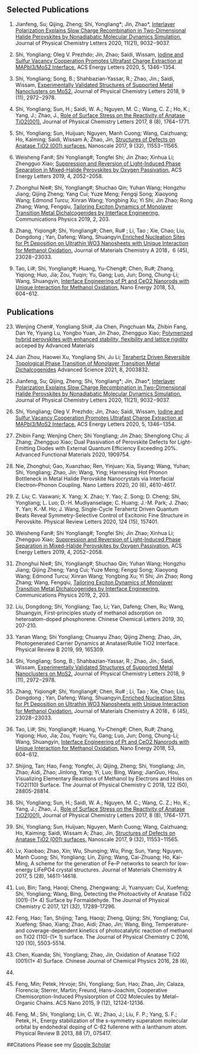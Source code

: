 ## Selected Publications

1. Jianfeng, Su; Qijing, Zheng; Shi, Yongliang*; Jin, Zhao*, [Interlayer
Polarization Explains Slow Charge Recombination in Two-Dimensional Halide
Perovskites by Nonadiabatic Molecular Dynamics
Simulation.](https://pubs.acs.org/doi/10.1021/acs.jpclett.0c02838)  Journal of
Physical Chemistry Letters 2020, 11(21), 9032−9037.  

2. Shi, Yongliang; Oleg V. Prezhdo; Jin, Zhao; Saidi, Wissam, [Iodine and
Sulfur Vacancy Cooperation Promotes Ultrafast Charge Extraction at MAPbI3/MoS2
Interface.](https://pubs.acs.org/doi/10.1021/acsenergylett.0c00485) ACS Energy Letters 2020, 5, 1346−1354. 

3. Shi, Yongliang; Song, B.; Shahbazian-Yassar, R.; Zhao, Jin.; Saidi, Wissam,
[Experimentally Validated Structures of Supported Metal Nanoclusters on
MoS2.](https://pubs.acs.org/doi/10.1021/acs.jpclett.8b01233)
Journal of Physical Chemistry Letters 2018, 9 (11), 2972−2978. 

4. Shi, Yongliang; Sun, H.; Saidi, W. A.; Nguyen, M. C.; Wang, C. Z.; Ho,
K.; Yang, J.; Zhao, J., [Role of Surface Stress on the Reactivity of Anatase
TiO2(001).](https://pubs.acs.org/doi/10.1021/acs.jpclett.7b00181) Journal of Physical Chemistry Letters 2017, 8 (8), 1764−1771.

5. Shi, Yongliang; Sun, Huijuan; Nguyen, Manh Cuong; Wang, Caizhuang; Ho,
Kaiming; Saidi, Wissam A; Zhao, Jin, [Structures of Defects on Anatase TiO2 (001)
surfaces.](https://pubs.rsc.org/en/content/articlelanding/2017/nr/c7nr02458d#!divAbstract) Nanoscale 2017, 9 (32), 11553−11565.

6. Weisheng Fan#; Shi Yongliang#; Tongfei Shi; Jin Zhao; Xinhua Li; Zhengguo
Xiao; [Suppression and Reversion of Light-Induced Phase Separation in
Mixed-Halide Perovskites by Oxygen
Passivation.](https://pubs.acs.org/doi/10.1021/acsenergylett.9b01383) ACS Energy Letters 2019, 4,
2052−2058. 

7. Zhonghui Nie#; Shi, Yongliang#; Shuchao Qin; Yuhan Wang; Hongzhu Jiang;
Qijing Zheng; Yang Cui; Yuze Meng; Fengqi Song; Xiaoyong Wang; Edmond Turcu;
Xinran Wang; Yongbing Xu; Yi Shi; Jin Zhao; Rong Zhang; Wang, Fengqiu, [Tailoring
Exciton Dynamics of Monolayer Transition Metal Dichalcogenides by Interface
Engineering.](https://www.nature.com/articles/s42005-019-0202-0) Communications Physics 2019, 2, 203.

8. Zhang, Yiqiong#; Shi, Yongliang#; Chen, Ru# ; Li, Tao ; Xie, Chao; Liu,
Dongdong ; Yan, Dafeng; Wang, Shuangyin,[Enriched Nucleation Sites for Pt
Deposition on Ultrathin WO3 Nanosheets with Unique Interaction for Methanol
Oxidation.](https://pubs.rsc.org/en/content/articlelanding/2018/ta/c8ta08636b#!divAbstract) Journal of Materials Chemistry A 2018，6 (45), 23028−23033. 

9. Tao, Li#; Shi, Yongliang#; Huang, Yu-Cheng#; Chen, Ru#; Zhang, Yiqiong;
Huo, Jia; Zou, Yuqin; Yu, Gang; Luo, Jun; Dong, Chung-Li; Wang, Shuangyin,
[Interface Engineering of Pt and CeO2 Nanorods with Unique Interaction for
Methanol Oxidation.](https://www.sciencedirect.com/science/article/pii/S2211285518306578) Nano Energy 2018, 53, 604−612. 

## Publications
23. Wenjing Chen#, Yongliang Shi#, Jia Chen, Pingchuan Ma, Zhibin Fang, Dan Ye, Yiyang
Lu, Yongbo Yuan, Jin Zhao, Zhengguo Xiao; [Polymerized hybrid perovskites with
enhanced stability, flexibility and lattice
rigidity](https://www.researchsquare.com/article/rs-129636/latest.pdf) acceped
by Advanced Materials

22. Jian Zhou, Haowei Xu, Yongliang Shi, Ju Li; [Terahertz Driven Reversible
Topological Phase Transition of Monolayer Transition Metal
Dichalcogenides](https://onlinelibrary.wiley.com/doi/abs/10.1002/advs.202003832)
Advanced Science 2021, 8, 2003832.

21. Jianfeng, Su; Qijing, Zheng; Shi, Yongliang*; Jin, Zhao*, [Interlayer
Polarization Explains Slow Charge Recombination in Two-Dimensional Halide
Perovskites by Nonadiabatic Molecular Dynamics
Simulation.](https://pubs.acs.org/doi/10.1021/acs.jpclett.0c02838)  Journal of
Physical Chemistry Letters 2020, 11(21), 9032−9037.  

20. Shi, Yongliang; Oleg V. Prezhdo; Jin, Zhao; Saidi, Wissam, [Iodine and
Sulfur Vacancy Cooperation Promotes Ultrafast Charge Extraction at MAPbI3/MoS2
Interface.](https://pubs.acs.org/doi/10.1021/acsenergylett.0c00485) ACS Energy Letters 2020, 5, 1346−1354. 

19. Zhibin Fang; Wenjing Chen; Shi Yongliang; Jin Zhao; Shenglong Chu; Ji
Zhang; Zhengguo Xiao; Dual Passivation of Perovskite Defects for Light-Emitting
Diodes with External Quantum Efficiency Exceeding 20%. Advanced Functional
Materials 2020, 1909754.

18. Nie, Zhonghui; Gao, Xuanzhao; Ren, Yinjuan; Xia, Siyang; Wang, Yuhan;
Shi, Yongliang; Zhao, Jin; Wang, Ying; Harnessing Hot Phonon Bottleneck in Metal
Halide Perovskite Nanocrystals via Interfacial Electron–Phonon Coupling. Nano
Letters 2020, 20 (6), 4610-4617.

17. Z. Liu; C. Vaswani; X. Yang; X. Zhao; Y. Yao; Z. Song; D. Cheng; Shi,
Yongliang; L. Luo; D.-H. Mudiyanselage; C. Huang; J.-M. Park; J. Zhao; Y. Yan;
K.-M. Ho; J. Wang, Single-Cycle Terahertz Driven Quantum Beats Reveal
Symmetry-Selective Control of Excitonic Fine Structure in Perovskite. Physical
Review Letters 2020, 124 (15), 157401.

16. Weisheng Fan#; Shi Yongliang#; Tongfei Shi; Jin Zhao; Xinhua Li; Zhengguo
Xiao; [Suppression and Reversion of Light-Induced Phase Separation in
Mixed-Halide Perovskites by Oxygen
Passivation.](https://pubs.acs.org/doi/10.1021/acsenergylett.9b01383) ACS Energy Letters 2019, 4,
2052−2058. 

15. Zhonghui Nie#; Shi, Yongliang#; Shuchao Qin; Yuhan Wang; Hongzhu Jiang;
Qijing Zheng; Yang Cui; Yuze Meng; Fengqi Song; Xiaoyong Wang; Edmond Turcu;
Xinran Wang; Yongbing Xu; Yi Shi; Jin Zhao; Rong Zhang; Wang, Fengqiu, [Tailoring
Exciton Dynamics of Monolayer Transition Metal Dichalcogenides by Interface
Engineering.](https://www.nature.com/articles/s42005-019-0202-0) Communications Physics 2019, 2, 203.

14. Liu, Dongdong; Shi, Yongliang; Tao, Li; Yan, Dafeng; Chen, Ru; Wang,
Shuangyin, First-principles study of methanol adsorption on heteroatom-doped
phosphorene. Chinese Chemical Letters 2019, 30, 207-210.

13. Yanan Wang; Shi Yongliang; Chuanyu Zhao; Qijing Zheng; Zhao, Jin,
Photogenerated Carrier Dynamics at Anatase/Rutile TiO2 Interface. Physical
Review B 2019, 99, 165309.

12. Shi, Yongliang; Song, B.; Shahbazian-Yassar, R.; Zhao, Jin.; Saidi, Wissam,
[Experimentally Validated Structures of Supported Metal Nanoclusters on
MoS2.](https://pubs.acs.org/doi/10.1021/acs.jpclett.8b01233)
Journal of Physical Chemistry Letters 2018, 9 (11), 2972−2978. 

11. Zhang, Yiqiong#; Shi, Yongliang#; Chen, Ru# ; Li, Tao ; Xie, Chao; Liu,
Dongdong ; Yan, Dafeng; Wang, Shuangyin,[Enriched Nucleation Sites for Pt
Deposition on Ultrathin WO3 Nanosheets with Unique Interaction for Methanol
Oxidation.](https://pubs.rsc.org/en/content/articlelanding/2018/ta/c8ta08636b#!divAbstract) Journal of Materials Chemistry A 2018，6 (45), 23028−23033. 

10. Tao, Li#; Shi, Yongliang#; Huang, Yu-Cheng#; Chen, Ru#; Zhang, Yiqiong;
Huo, Jia; Zou, Yuqin; Yu, Gang; Luo, Jun; Dong, Chung-Li; Wang, Shuangyin,
[Interface Engineering of Pt and CeO2 Nanorods with Unique Interaction for
Methanol Oxidation.](https://www.sciencedirect.com/science/article/pii/S2211285518306578) Nano Energy 2018, 53, 604−612. 

9. Shijing, Tan; Hao, Feng; Yongfei, Ji; Qijing, Zheng; Shi, Yongliang;
Jin, Zhao; Aidi, Zhao; Jinlong, Yang; Yi, Luo; Bing, Wang; JianGuo, Hou,
Visualizing Elementary Reactions of Methanol by Electrons and Holes on TiO2(110)
Surface. The Journal of Physical Chemistry C 2018, 122 (50), 28805-28814.

8. Shi, Yongliang; Sun, H.; Saidi, W. A.; Nguyen, M. C.; Wang, C. Z.; Ho,
K.; Yang, J.; Zhao, J., [Role of Surface Stress on the Reactivity of Anatase
TiO2(001).](https://pubs.acs.org/doi/10.1021/acs.jpclett.7b00181) Journal of Physical Chemistry Letters 2017, 8 (8), 1764−1771.

7. Shi, Yongliang; Sun, Huijuan; Nguyen, Manh Cuong; Wang, Caizhuang; Ho,
Kaiming; Saidi, Wissam A; Zhao, Jin, [Structures of Defects on Anatase TiO2 (001)
surfaces.](https://pubs.rsc.org/en/content/articlelanding/2017/nr/c7nr02458d#!divAbstract) Nanoscale 2017, 9 (32), 11553−11565.

6. Lv, Xiaobao; Zhao, Xin; Wu, Shunqing; Wu, Ping; Sun, Yang; Nguyen, Manh
Cuong; Shi, Yongliang; Lin, Zijing; Wang, Cai-Zhuang; Ho, Kai-Ming, A scheme for
the generation of Fe–P networks to search for low-energy LiFePO4 crystal
structures. Journal of Materials Chemistry A 2017, 5 (28), 14611-14618.

5. Luo, Bin; Tang, Haoqi; Cheng, Zhengwang; Ji, Yuanyuan; Cui, Xuefeng;
Shi, Yongliang; Wang, Bing, Detecting the Photoactivity of Anatase TiO2
(001)-(1× 4) Surface by Formaldehyde. The Journal of Physical Chemistry C 2017,
121 (32), 17289-17296.

4. Feng, Hao; Tan, Shijing; Tang, Haoqi; Zheng, Qijing; Shi, Yongliang;
Cui, Xuefeng; Shao, Xiang; Zhao, Aidi; Zhao, Jin; Wang, Bing, Temperature-and
coverage-dependent kinetics of photocatalytic reaction of methanol on TiO2
(110)-(1× 1) surface. The Journal of Physical Chemistry C 2016, 120 (10),
5503-5514.

3. Chen, Kuanda; Shi, Yongliang; Zhao, Jin, Oxidation of Anatase
TiO2 (001)(1× 4) Surface. Chinese Journal of Chemical Physics 2016, 28 (6),
664.

2. Feng, Min; Petek, Hrvoje; Shi, Yongliang; Sun, Hao; Zhao, Jin; Calaza,
Florencia; Sterrer, Martin; Freund, Hans-Joachim, Cooperative
Chemisorption-Induced Physisorption of CO2 Molecules by Metal–Organic Chains.
ACS Nano 2015, 9 (12), 12124-12136.

1. Feng, M.; Shi, Yongliang; Lin, C. W.; Zhao, J.; Liu, F. P.; Yang, S. F.;
Petek, H., Energy stabilization of the s-symmetry superatom molecular orbital by
endohedral doping of C-82 fullerene with a lanthanum atom. Physical Review B
2013, 88 (7), 075417.


##Citations
Please see my [Google Scholar](https://scholar.google.com/citations?user=2FsDimcAAAAJ&hl=en)
